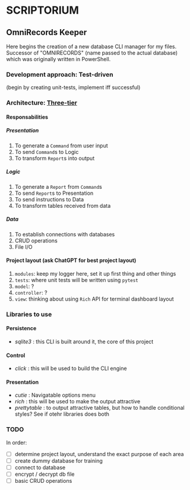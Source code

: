 # SCRIPTORIUM

## OmniRecords Keeper

Here begins the creation of a new database CLI manager for my files. Successor of "OMNIRECORDS" (name passed to the actual database) which was originally written in PowerShell.

### **Development approach**: Test-driven

(begin by creating unit-tests, implement iff successful)

### **Architecture**: [Three-tier](https://en.wikipedia.org/wiki/Multitier_architecture#Three-tier_architecture])

#### Responsabilities

##### Presentation

1. To generate a `Command` from user input
2. To send `Command`s to Logic
3. To transform `Report`s into output

##### Logic

1. To generate a `Report` from `Command`s
2. To send `Report`s to Presentation
3. To send instructions to Data
4. To transform tables received from data

##### Data

1. To establish connections with databases
2. CRUD operations
3. File I/O

#### Project layout (ask ChatGPT for best project layout)

1. `modules`: keep my logger here, set it up first thing and other things
2. `tests`: where unit tests will be written using `pytest`
3. `model`: ?
4. `controller`: ?
5. `view`: thinking about using `Rich` API for terminal dashboard layout

### Libraries to use

#### Persistence

- *sqlite3* : this CLI is built around it, the core of this project

#### Control

- *click* : this will be used to build the CLI engine

#### Presentation

- *cutie* : Navigatable options menu
- *rich* : this will be used to make the output attractive
- *prettytable* : to output attractive tables, but how to handle conditional styles? See if otehr libraries does both

### TODO

In order:

- [ ] determine project layout, understand the exact purpose of each area
- [ ] create dummy database for training
- [ ] connect to database
- [ ] encrypt / decrypt db file
- [ ] basic CRUD operations
